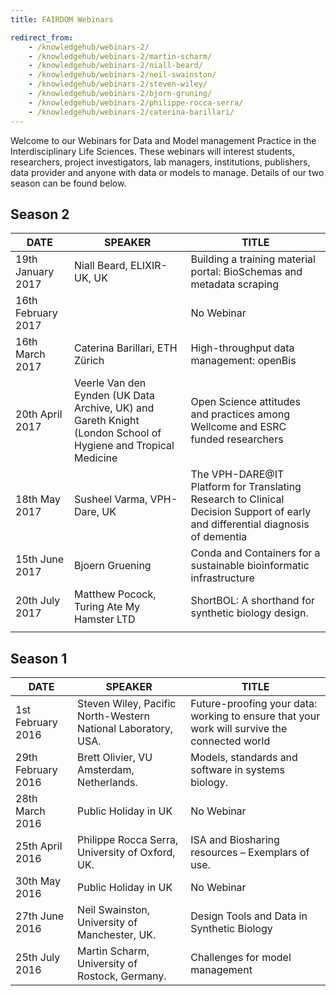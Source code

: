```yaml
---
title: FAIRDOM Webinars

redirect_from:
    - /knowledgehub/webinars-2/
    - /knowledgehub/webinars-2/martin-scharm/
    - /knowledgehub/webinars-2/niall-beard/
    - /knowledgehub/webinars-2/neil-swainston/
    - /knowledgehub/webinars-2/steven-wiley/
    - /knowledgehub/webinars-2/bjorn-gruning/
    - /knowledgehub/webinars-2/philippe-rocca-serra/
    - /knowledgehub/webinars-2/caterina-barillari/
---
```



Welcome to our Webinars for Data and Model management Practice in the Interdisciplinary Life Sciences. These webinars will interest students, researchers, project investigators, lab managers, institutions, publishers, data provider and anyone with data or models to manage. Details of our two season can be found below.

## Season 2
                                      
| DATE               | SPEAKER                                                                                                     | TITLE                                                                                                                          |
|--------------------|---------------------------------------------------------------------------------------------------------------|------------------------|
| 19th January 2017  | Niall Beard, ELIXIR-UK, UK                                                                                    | Building a training material portal: BioSchemas and metadata scraping                                                          |   |
| 16th February 2017 |                                                                                                               | No Webinar                                                                                                                     |
| 16th March 2017    | Caterina Barillari, ETH Zürich                                                                                | High-throughput data management: openBis                                                                                       |
| 20th April 2017    | Veerle Van den Eynden (UK Data Archive, UK) and Gareth Knight (London School of Hygiene and Tropical Medicine | Open Science attitudes and practices among Wellcome and ESRC funded researchers                                                |   |
| 18th May 2017      | Susheel Varma, VPH-Dare, UK                                                                                   | The VPH-DARE@IT Platform for Translating Research to Clinical Decision Support of early and differential diagnosis of dementia |   |
| 15th June 2017     | Bjoern Gruening                                                                                               | Conda and Containers for a sustainable bioinformatic infrastructure                                                            |   |
| 20th July 2017     | Matthew Pocock, Turing Ate My Hamster LTD                                                                     | ShortBOL: A shorthand for synthetic biology design.                                                                            |
|                    |                                                                                                               |


## Season 1
| DATE               	| SPEAKER                                                       	| TITLE                                                                                        	|
|--------------------	|---------------------------------------------------------------	|----------------------------------------------------------------------------------------------	|
| 1st February 2016  	| Steven Wiley, Pacific North-Western National Laboratory, USA. 	| Future-proofing your data: working to ensure that your work will survive the connected world 	|
| 29th February 2016 	| Brett Olivier, VU Amsterdam, Netherlands.                     	| Models, standards and software in systems biology.                                           	|
| 28th March 2016    	| Public Holiday in UK                                          	|  No Webinar                                                                                  	|
| 25th April 2016    	| Philippe Rocca Serra, University of Oxford, UK.               	| ISA and Biosharing resources – Exemplars of use.                                             	|
| 30th May 2016      	| Public Holiday in UK                                          	|  No Webinar                                                                                  	|
| 27th June 2016     	| Neil Swainston, University of Manchester, UK.                 	| Design Tools and Data in Synthetic Biology                                                   	|
| 25th July 2016     	| Martin Scharm, University of Rostock, Germany.                	| Challenges for model management                                                              	|
